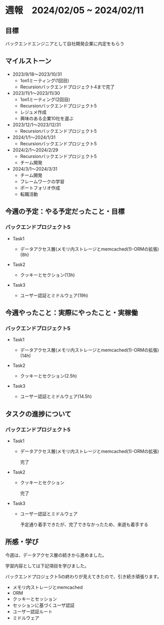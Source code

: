 # 週報　2024/02/05 ~ 2024/02/11

## 目標
バックエンドエンジニアとして自社開発企業に内定をもらう

## マイルストーン
- 2023/9/18〜2023/10/31
    - 1on1ミーティング(1回目)
    - Recursionバックエンドプロジェクト4まで完了
- 2023/11/1〜2023/11/30
    - 1on1ミーティング(2回目)
    - Recursionバックエンドプロジェクト5
    - レジュメ作成
    - 興味のある企業10社を選ぶ
- 2023/12/1〜2023/12/31
    - Recursionバックエンドプロジェクト5
- 2024/1/1〜2024/1/31
    - Recursionバックエンドプロジェクト5
- 2024/2/1〜2024/2/29
    - Recursionバックエンドプロジェクト5
    - チーム開発
- 2024/3/1〜2024/3/31
    - チーム開発
    - フレームワークの学習
    - ポートフォリオ作成
    - 転職活動

## 今週の予定：やる予定だったこと・目標
### バックエンドプロジェクト5
- Task1
    - データアクセス層(メモリ内ストレージとmemcached(1)-ORMの拡張)(8h)

- Task2
    - クッキーとセクション(13h)

- Task3
    -  ユーザー認証とミドルウェア(19h)

## 今週やったこと：実際にやったこと・実稼働
### バックエンドプロジェクト5
- Task1
    - データアクセス層(メモリ内ストレージとmemcached(1)-ORMの拡張)(14h)

- Task2
    - クッキーとセクション(2.5h)

- Task3
    - ユーザー認証とミドルウェア(14.5h)

## タスクの進捗について
### バックエンドプロジェクト5
- Task1
    - データアクセス層(メモリ内ストレージとmemcached(1)-ORMの拡張)

        完了

- Task2
    - クッキーとセクション

        完了

- Task3
    - ユーザー認証とミドルウェア

        予定通り着手できたが、完了できなかったため、来週も着手する

## 所感・学び

今週は、データアクセス層の続きから進めました。

学習内容としては下記項目を学びました。

バックエンドプロジェクト5の終わりが見えてきたので、引き続き頑張ります。

- メモリ内ストレージとmemcached
- ORM
- クッキーとセッション
- セッションに基づくユーザ認証
- ユーザー認証ルート
- ミドルウェア
